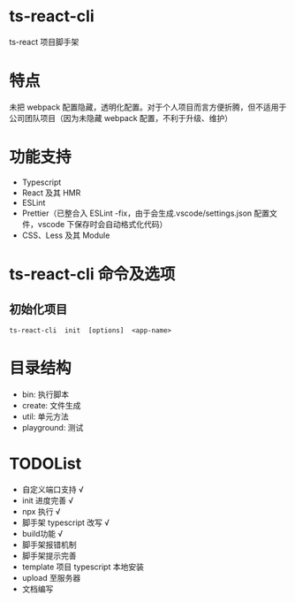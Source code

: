 # ts-react-cli

ts-react 项目脚手架

# 特点

未把 webpack 配置隐藏，透明化配置。对于个人项目而言方便折腾，但不适用于公司团队项目（因为未隐藏 webpack 配置，不利于升级、维护）

# 功能支持

- Typescript
- React 及其 HMR
- ESLint
- Prettier（已整合入 ESLint -fix，由于会生成.vscode/settings.json 配置文件，vscode 下保存时会自动格式化代码）
- CSS、Less 及其 Module

# ts-react-cli 命令及选项

## 初始化项目

```
ts-react-cli  init  [options]  <app-name>
```

# 目录结构

- bin: 执行脚本
- create: 文件生成
- util: 单元方法
- playground: 测试

# TODOList

- 自定义端口支持 √
- init 进度完善 √
- npx 执行 √
- 脚手架 typescript 改写 √
- build功能 √
- 脚手架报错机制
- 脚手架提示完善
- template 项目 typescript 本地安装
- upload 至服务器
- 文档编写
